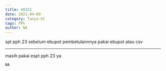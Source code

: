 ```yaml
---
title: 49321
date: 2021-04-09
category: Tanya-SC
tags: PPh
author: NA
---
```


spt pph 23 sebelum ebupot pembetulannnya pakai ebupot atau csv

---

masih pakai espt pph 23 ya

`NA`
